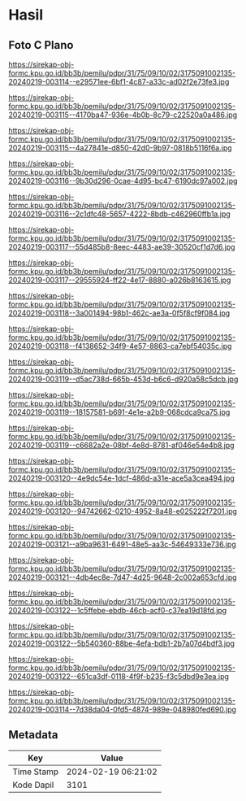 # Hasil

## Foto C Plano

https://sirekap-obj-formc.kpu.go.id/bb3b/pemilu/pdpr/31/75/09/10/02/3175091002135-20240219-003114--e29571ee-6bf1-4c87-a33c-ad02f2e73fe3.jpg

https://sirekap-obj-formc.kpu.go.id/bb3b/pemilu/pdpr/31/75/09/10/02/3175091002135-20240219-003115--4170ba47-936e-4b0b-8c79-c22520a0a486.jpg

https://sirekap-obj-formc.kpu.go.id/bb3b/pemilu/pdpr/31/75/09/10/02/3175091002135-20240219-003115--4a27841e-d850-42d0-9b97-0818b5116f6a.jpg

https://sirekap-obj-formc.kpu.go.id/bb3b/pemilu/pdpr/31/75/09/10/02/3175091002135-20240219-003116--9b30d296-0cae-4d95-bc47-6190dc97a002.jpg

https://sirekap-obj-formc.kpu.go.id/bb3b/pemilu/pdpr/31/75/09/10/02/3175091002135-20240219-003116--2c1dfc48-5657-4222-8bdb-c462960ffb1a.jpg

https://sirekap-obj-formc.kpu.go.id/bb3b/pemilu/pdpr/31/75/09/10/02/3175091002135-20240219-003117--55d485b8-8eec-4483-ae39-30520cf1d7d6.jpg

https://sirekap-obj-formc.kpu.go.id/bb3b/pemilu/pdpr/31/75/09/10/02/3175091002135-20240219-003117--29555924-ff22-4e17-8880-a026b8163615.jpg

https://sirekap-obj-formc.kpu.go.id/bb3b/pemilu/pdpr/31/75/09/10/02/3175091002135-20240219-003118--3a001494-98b1-462c-ae3a-0f5f8cf9f084.jpg

https://sirekap-obj-formc.kpu.go.id/bb3b/pemilu/pdpr/31/75/09/10/02/3175091002135-20240219-003118--f4138652-34f9-4e57-8863-ca7ebf54035c.jpg

https://sirekap-obj-formc.kpu.go.id/bb3b/pemilu/pdpr/31/75/09/10/02/3175091002135-20240219-003119--d5ac738d-665b-453d-b6c6-d920a58c5dcb.jpg

https://sirekap-obj-formc.kpu.go.id/bb3b/pemilu/pdpr/31/75/09/10/02/3175091002135-20240219-003119--18157581-b691-4e1e-a2b9-068cdca9ca75.jpg

https://sirekap-obj-formc.kpu.go.id/bb3b/pemilu/pdpr/31/75/09/10/02/3175091002135-20240219-003119--c6682a2e-08bf-4e8d-8781-af046e54e4b8.jpg

https://sirekap-obj-formc.kpu.go.id/bb3b/pemilu/pdpr/31/75/09/10/02/3175091002135-20240219-003120--4e9dc54e-1dcf-486d-a31e-ace5a3cea494.jpg

https://sirekap-obj-formc.kpu.go.id/bb3b/pemilu/pdpr/31/75/09/10/02/3175091002135-20240219-003120--94742662-0210-4952-8a48-e025222f7201.jpg

https://sirekap-obj-formc.kpu.go.id/bb3b/pemilu/pdpr/31/75/09/10/02/3175091002135-20240219-003121--a9ba9631-6491-48e5-aa3c-54649333e736.jpg

https://sirekap-obj-formc.kpu.go.id/bb3b/pemilu/pdpr/31/75/09/10/02/3175091002135-20240219-003121--4db4ec8e-7d47-4d25-9648-2c002a653cfd.jpg

https://sirekap-obj-formc.kpu.go.id/bb3b/pemilu/pdpr/31/75/09/10/02/3175091002135-20240219-003122--1c5ffebe-ebdb-46cb-acf0-c37ea19d18fd.jpg

https://sirekap-obj-formc.kpu.go.id/bb3b/pemilu/pdpr/31/75/09/10/02/3175091002135-20240219-003122--5b540360-88be-4efa-bdb1-2b7a07d4bdf3.jpg

https://sirekap-obj-formc.kpu.go.id/bb3b/pemilu/pdpr/31/75/09/10/02/3175091002135-20240219-003122--651ca3df-0118-4f9f-b235-f3c5dbd9e3ea.jpg

https://sirekap-obj-formc.kpu.go.id/bb3b/pemilu/pdpr/31/75/09/10/02/3175091002135-20240219-003114--7d38da04-0fd5-4874-989e-048980fed690.jpg


## Metadata

| Key        | Value               |
| ---------- | ------------------- |
| Time Stamp | 2024-02-19 06:21:02 |
| Kode Dapil | 3101                |



